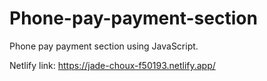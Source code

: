 # Phone-pay-payment-section
Phone pay payment section using JavaScript.

Netlify link:
https://jade-choux-f50193.netlify.app/
